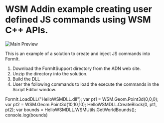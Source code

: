 WSM Addin example creating user defined JS commands using WSM C++ APIs.
========================

![Main Preview](https://formit3d.github.io/HelloWSMAddin/preview.png)

This is an example of a solution to create and inject JS commands into FormIt.

1) Download the FormItSupport directory from the ADN web site.
2) Unzip the directory into the solution.
3) Build the DLL
4) User the following commands to load the execute the commands in the Script Editor window.

FormIt.LoadDLL("HelloWSMDLL.dll");
var pt1 = WSM.Geom.Point3d(0,0,0);
var pt2 = WSM.Geom.Point3d(10,10,10);
HelloWSMDLL.CreateBlock(0, pt1, pt2);
var bounds = HelloWSMDLL.WSMUtils.GetWorldBounds();
console.log(bounds)
